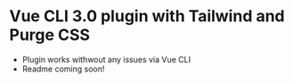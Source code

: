 # Vue CLI 3.0 plugin with Tailwind and Purge CSS

- Plugin works withwout any issues via Vue CLI
- Readme coming soon!

